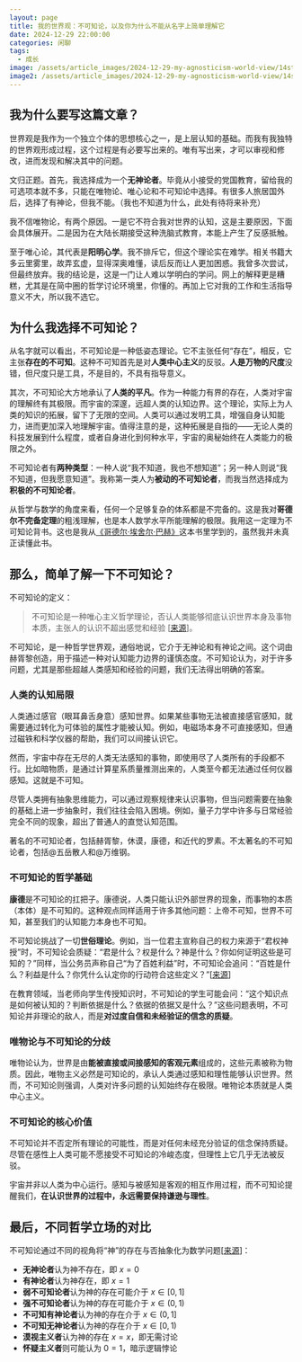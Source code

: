 ```yaml
---
layout: page
title: 我的世界观：不可知论，以及你为什么不能从名字上简单理解它
date: 2024-12-29 22:00:00
categories: 闲聊
tags:
  - 成长
image: /assets/article_images/2024-12-29-my-agnosticism-world-view/14stirone-inyt-superJumbo-v2.webp
image2: /assets/article_images/2024-12-29-my-agnosticism-world-view/14stirone-inyt-superJumbo-v2.webp
---
```


## 我为什么要写这篇文章？

世界观是我作为一个独立个体的思想核心之一，是上层认知的基础。而我有我独特的世界观形成过程，这个过程是有必要写出来的。唯有写出来，才可以审视和修改，进而发现和解决其中的问题。

文归正题。首先，我选择成为一个**无神论者**。毕竟从小接受的党国教育，留给我的可选项本就不多，只能在唯物论、唯心论和不可知论中选择。有很多人旅居国外后，选择了有神论，但我不能。（我也不知道为什么，此处有待将来补充）

我不信唯物论，有两个原因。一是它不符合我对世界的认知，这是主要原因，下面会具体展开。二是因为在大陆长期接受这种洗脑式教育，本能上产生了反感抵触。

至于唯心论，其代表是**阳明心学**。我不排斥它，但这个理论实在难学。相关书籍大多云里雾里，故弄玄虚，显得深奥难懂，读后反而让人更加困惑。我曾多次尝试，但最终放弃。我的结论是，这是一门让人难以学明白的学问。网上的解释更是糟糕，尤其是在简中圈的哲学讨论环境里，你懂的。再加上它对我的工作和生活指导意义不大，所以我不选它。

## 为什么我选择不可知论？

从名字就可以看出，不可知论是一种低姿态理论。它不主张任何“存在”，相反，它主张**存在的不可知**。这种不可知首先是对**人类中心主义**的反驳。**人是万物的尺度**没错，但尺度只是工具，不是目的，不具有指导意义。

其次，不可知论大方地承认了**人类的平凡**。作为一种能力有界的存在，人类对宇宙的理解终有其极限。而宇宙的深邃，远超人类的认知边界。这个理论，实际上为人类的知识的拓展，留下了无限的空间。人类可以通过发明工具，增强自身认知能力，进而更加深入地理解宇宙。值得注意的是，这种拓展是自指的——无论人类的科技发展到什么程度，或者自身进化到何种水平，宇宙的奥秘始终在人类能力的极限之外。

不可知论者有**两种类型**：一种人说“我不知道，我也不想知道”；另一种人则说“我不知道，但我愿意知道”。我称第一类人为**被动的不可知论者**，而我当然选择成为**积极的不可知论者**。

从哲学与数学的角度来看，任何一个足够复杂的体系都是不完备的。这是我对**哥德尔不完备定理**的粗浅理解，也是本人数学水平所能理解的极限。我用这一定理为不可知论背书。这也是我从[《哥德尔·埃舍尔·巴赫》](https://book.douban.com/subject/1291204/
)这本书里学到的，虽然我并未真正读懂此书。

## 那么，简单了解一下不可知论？

不可知论的定义：

> 不可知论是一种唯心主义哲学理论，否认人类能够彻底认识世界本身及事物本质，主张人的认识不超出感觉和经验 [[来源](https://www.wikiwand.com/zh-hans/articles/%E4%B8%8D%E5%8F%AF%E7%9F%A5%E8%AE%BA)]。

不可知论，是一种哲学世界观，通俗地说，它介于无神论和有神论之间。这个词由赫胥黎创造，用于描述一种对认知能力边界的谨慎态度。不可知论认为，对于许多问题，尤其是那些超越人类感知和经验的问题，我们无法得出明确的答案。

### 人类的认知局限

人类通过感官（眼耳鼻舌身意）感知世界。如果某些事物无法被直接感官感知，就需要通过转化为可体验的属性才能被认知。例如，电磁场本身不可直接感知，但通过磁铁和科学仪器的帮助，我们可以间接认识它。

然而，宇宙中存在无尽的人类无法感知的事物，即使用尽了人类所有的手段都不行。比如暗物质，是通过计算星系质量推测出来的，人类至今都无法通过任何仪器感知。这就是不可知。

尽管人类拥有抽象思维能力，可以通过观察规律来认识事物，但当问题需要在抽象的基础上进一步抽象时，我们往往会陷入困境。例如，量子力学中许多与日常经验完全不同的现象，超出了普通人的直觉认知范围。

著名的不可知论者，包括赫胥黎，休谟，康德，和近代的罗素。不太著名的不可知论者，包括@五岳散人和@万维钢。

### 不可知论的哲学基础

**康德**是不可知论的扛把子。康德说，人类只能认识外部世界的现象，而事物的本质（本体）是不可知的。这种观点同样适用于许多其他问题：上帝不可知，世界不可知，甚至我们的认知能力本身也不可知。

不可知论挑战了一切**世俗理论**。例如，当一位君主宣称自己的权力来源于“君权神授”时，不可知论会质疑：“君是什么？权是什么？神是什么？你如何证明这些是可知的？”同样，当公务员声称自己“为了百姓利益”时，不可知论会追问：“百姓是什么？利益是什么？你凭什么认定你的行动符合这些定义？”[[来源](https://www.zhihu.com/question/311061698/answer/1106129857)]

在教育领域，当老师向学生传授知识时，不可知论的学生可能会问：“这个知识点是如何被认知的？判断依据是什么？依据的依据又是什么？”这些问题表明，不可知论并非理论的敌人，而是**对过度自信和未经验证的信念的质疑**。

### 唯物论与不可知论的分歧

唯物论认为，世界是由**能被直接或间接感知的客观元素**组成的，这些元素被称为物质。因此，唯物主义必然是可知论的，承认人类通过感知和理性能够认识世界。然而，不可知论则强调，人类对许多问题的认知始终存在极限。唯物论本质就是人类中心主义。

### 不可知论的核心价值

不可知论并不否定所有理论的可能性，而是对任何未经充分验证的信念保持质疑。尽管在感性上人类可能不愿接受不可知论的冷峻态度，但理性上它几乎无法被反驳。

宇宙并非以人类为中心运行。感知与被感知是客观的相互作用过程，而不可知论提醒我们，**在认识世界的过程中，永远需要保持谦逊与理性**。

## 最后，不同哲学立场的对比

不可知论通过不同的视角将“神”的存在与否抽象化为数学问题[[来源](https://www.zhihu.com/question/20178863/answer/453095224)]：

- **无神论者**认为神不存在，即 $x=0$
- **有神论者**认为神存在，即 $x = 1$
- **弱不可知论者**认为神的存在可能介于 $x \in [0, 1]$
- **强不可知论者**认为神的存在可能介于 $x \in (0, 1)$
- **不可知有神论者**认为神的存在介于 $x \in (0, 1]$
- **不可知无神论者**认为神的存在介于 $x \in [0, 1)$
- **漠视主义者**认为神的存在 $x = x$，即无需讨论
- **怀疑主义者**则可能认为 $0 = 1$，暗示逻辑悖论

